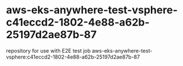 # aws-eks-anywhere-test-vsphere-c41eccd2-1802-4e88-a62b-25197d2ae87b-87
repository for use with E2E test job aws-eks-anywhere-test-vsphere:c41eccd2-1802-4e88-a62b-25197d2ae87b-87

